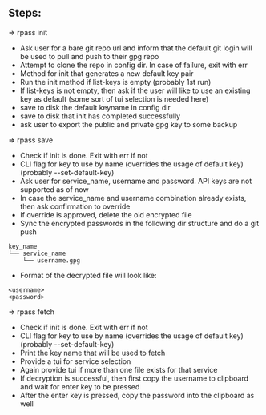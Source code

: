 ## Steps:

=> rpass init
- Ask user for a bare git repo url and inform that the default git login will be used to pull and push to their gpg repo
- Attempt to clone the repo in config dir. In case of failure, exit with err
- Method for init that generates a new default key pair
- Run the init method if list-keys is empty (probably 1st run)
- If list-keys is not empty, then ask if the user will like to use an existing key as default (some sort of tui selection is needed here)
- save to disk the default keyname in config dir
- save to disk that init has completed successfully
- ask user to export the public and private gpg key to some backup

=> rpass save
- Check if init is done. Exit with err if not
- CLI flag for key to use by name (overrides the usage of default key) (probably --set-default-key)
- Ask user for service_name, username and password. API keys are not supported as of now
- In case the service_name and username combination already exists, then ask confirmation to override
- If override is approved, delete the old encrypted file
- Sync the encrypted passwords in the following dir structure and do a git push

```
key_name
└── service_name
    └── username.gpg
```

- Format of the decrypted file will look like:

```
<username>
<password>
```

=> rpass fetch
- Check if init is done. Exit with err if not
- CLI flag for key to use by name (overrides the usage of default key) (probably --set-default-key)
- Print the key name that will be used to fetch
- Provide a tui for service selection
- Again provide tui if more than one file exists for that service
- If decryption is successful, then first copy the username to clipboard and wait for enter key to be pressed
- After the enter key is pressed, copy the password into the clipboard as well
